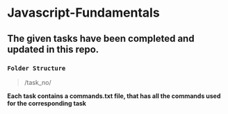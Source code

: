 # Javascript-Fundamentals
## The given tasks have been completed and updated in this repo.

### `Folder Structure`
>/task_no/

**Each task contains a commands.txt file, that has all the commands used for the corresponding task**
